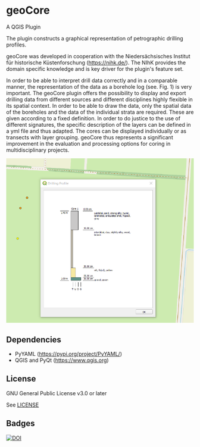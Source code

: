 # geoCore

A QGIS Plugin

The plugin constructs a graphical representation of petrographic drilling profiles.

geoCore was developed in cooperation with the Niedersächsisches Institut für historische Küstenforschung (https://nihk.de/). The NIhK provides the domain specific knowledge and is key driver for the plugin's feature set.

In order to be able to interpret drill data correctly and in a comparable manner, the representation of the data as a borehole log (see. Fig. 1) is very important. The geoCore plugin offers the possibility to display and export drilling data from different sources and different disciplines highly flexible in its spatial context. In order to be able to draw the data, only the spatial data of the boreholes and the data of the individual strata are required. These are given according to a fixed definition. In order to do justice to the use of different signatures, the specific description of the layers can be defined in a yml file and thus adapted. The cores can be displayed individually or as transects with layer grouping. geoCore thus represents a significant improvement in the evaluation and processing options for coring in multidisciplinary projects.

![single core](img/single_core_qgis.png)


## Dependencies

* PyYAML (https://pypi.org/project/PyYAML/)
* QGIS and PyQt (https://www.qgis.org)

## License

GNU General Public License v3.0 or later

See [LICENSE](LICENSE)

## Badges

[![DOI](https://zenodo.org/badge/286937017.svg)](https://zenodo.org/badge/latestdoi/286937017)